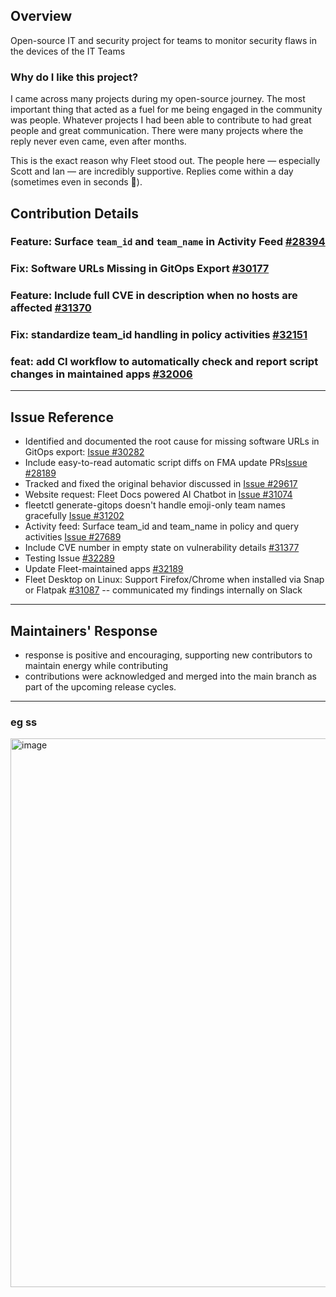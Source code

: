 ## Overview
Open-source IT and security project for teams to monitor security flaws in the devices of the IT Teams

### Why do I like this project?
I came across many projects during my open-source journey.
The most important thing that acted as a fuel for me being engaged in the community was people.
Whatever projects I had been able to contribute to had great people and great communication.
There were many projects where the reply never even came, even after months.

This is the exact reason why Fleet stood out. The people here — especially Scott and Ian — are incredibly supportive. Replies come within a day (sometimes even in seconds 🙌).


## Contribution Details
### Feature: Surface `team_id` and `team_name` in Activity Feed [#28394](https://github.com/fleetdm/fleet/pull/28394)
### Fix: Software URLs Missing in GitOps Export [#30177](https://github.com/fleetdm/fleet/pull/30177)
### Feature: Include full CVE in description when no hosts are affected [#31370](https://github.com/fleetdm/fleet/pull/31370)
### Fix: standardize team_id handling in policy activities [#32151](https://github.com/fleetdm/fleet/pull/32151#event-19369170857)
### feat: add CI workflow to automatically check and report script changes in maintained apps [#32006](https://github.com/fleetdm/fleet/pull/32006#event-19252272650)

---
## Issue Reference

- Identified and documented the root cause for missing software URLs in GitOps export: [Issue #30282](https://github.com/fleetdm/fleet/issues/30282)
- Include easy-to-read automatic script diffs on FMA update PRs[Issue #28189](https://github.com/fleetdm/fleet/issues/28189#issuecomment-3224627396)
- Tracked and fixed the original behavior discussed in [Issue #29617](https://github.com/fleetdm/fleet/issues/29617)
- Website request: Fleet Docs powered AI Chatbot in [Issue #31074](https://github.com/fleetdm/fleet/issues/31074)
- fleetctl generate-gitops doesn't handle emoji-only team names gracefully [Issue #31202](https://github.com/fleetdm/fleet/issues/31202)
- Activity feed: Surface team_id and team_name in policy and query activities [Issue #27689](https://github.com/fleetdm/fleet/issues/27689)
- Include CVE number in empty state on vulnerability details [#31377](https://github.com/fleetdm/fleet/issues/31377)
- Testing Issue [#32289](https://github.com/fleetdm/fleet/pull/32289#issuecomment-3224672376)
- Update Fleet-maintained apps [#32189](https://github.com/fleetdm/fleet/pull/32189#event-19280593621)
- Fleet Desktop on Linux: Support Firefox/Chrome when installed via Snap or Flatpak [#31087](https://github.com/fleetdm/fleet/issues/31087#event-19210533263) -- communicated my findings internally on Slack
---

## Maintainers' Response

- response is positive and encouraging, supporting new contributors to maintain energy while contributing
- contributions were acknowledged and merged into the main branch as part of the upcoming release cycles.

---

### eg ss
<img width="1272" height="878" alt="image" src="https://github.com/user-attachments/assets/45fbd18c-116c-478c-b5f1-b9d4d7d5c99f" />

